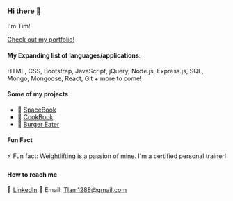 ### Hi there 👋

I'm Tim! 

[Check out my portfolio!](https://tlam1288.github.io/Portfolio/)

#### **My Expanding list of languages/applications:**

HTML, CSS, Bootstrap, JavaScript, jQuery, Node.js, Express.js, SQL, Mongo, Mongoose, React, Git + more to come!

#### **Some of my projects**

- 🚀 [SpaceBook](https://github.com/jessicablank/spacebook-mars)
- 🍞 [CookBook](https://github.com/mandisareed/cookbook)
- 🍔 [Burger Eater](https://github.com/tlam1288/Burger-Eater)

#### **Fun Fact**

⚡ Fun fact: Weightlifting is a passion of mine. I'm a certified personal trainer!

#### **How to reach me**

📑 [LinkedIn](https://www.linkedin.com/in/timothy-lam-8551b315/)
📧 Email: Tlam1288@gmail.com

<!--
**tlam1288/tlam1288** is a ✨ _special_ ✨ repository because its `README.md` (this file) appears on your GitHub profile.

Here are some ideas to get you started:

- 🔭 I’m currently working on ...
- 🌱 I’m currently learning ...
- 👯 I’m looking to collaborate on ...
- 🤔 I’m looking for help with ...
- 💬 Ask me about ...
- 📫 How to reach me: ...
- 😄 Pronouns: ...
- ⚡ Fun fact: ...
-->
